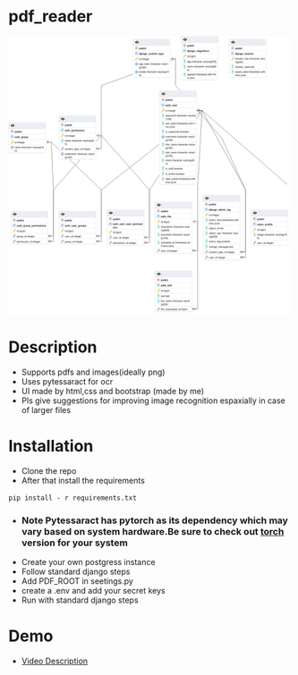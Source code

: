 # pdf_reader

![Alt text](/schema.png?raw=true "Database Schema")


# Description
- Supports pdfs and images(ideally png)
- Uses pytessaract for ocr
- UI made by html,css and bootstrap (made by me)
- Pls give suggestions for improving image recognition espaxially in case of larger files

# Installation
 - Clone the repo
 - After that install the requirements
 ```
 pip install - r requirements.txt
 ```
 
 - ### Note  Pytessaract has pytorch as its dependency which may vary based on system hardware.Be sure to check out [torch](https://pytorch.org/) version for your system
 - Create your own postgress instance
 - Follow standard django steps
 - Add PDF_ROOT in seetings.py
 - create a .env and add your secret keys
 - Run with standard django steps

# Demo
- [Video Description](https://drive.google.com/file/d/1N68omw8ApfFGBofrtjqcfRknG48TmsSp/view?usp=sharing)

